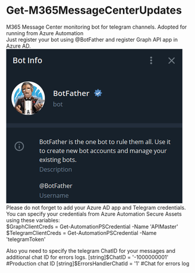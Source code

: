 # Get-M365MessageCenterUpdates
M365 Message Center monitoring bot for telegram channels. Adopted for running from Azure Automation  
Just register your bot using @BotFather and register Graph API app in Azure AD.  
![Config_Screen](/images/Readme_picture2.png)   
Please do not forget to add your Azure AD app and Telegram credentials.  
You can specify your credentials from Azure Automation Secure Assets using these variables:  
$GraphClientCreds = Get-AutomationPSCredential -Name 'APIMaster'  
$TelegramClientCreds = Get-AutomationPSCredential -Name 'telegramToken'     

Also you need to specify the telegram ChatID for your messages and additional chat ID for errors logs.
[string]$ChatID = '-1000000001' #Production chat ID
[string]$ErrorsHandlerChatId = '1' #Chat for errors log

